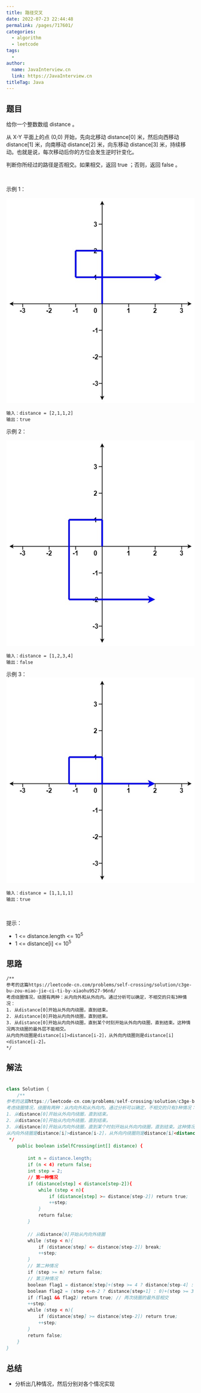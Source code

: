 ```yaml
---
title: 路径交叉
date: 2022-07-23 22:44:48
permalink: /pages/717601/
categories:
  - algorithm
  - leetcode
tags:
  - 
author: 
  name: JavaInterview.cn
  link: https://JavaInterview.cn
titleTag: Java
---
```


## 题目

给你一个整数数组 distance 。

从 X-Y 平面上的点 (0,0) 开始，先向北移动 distance[0] 米，然后向西移动 distance[1] 米，向南移动 distance[2] 米，向东移动 distance[3] 米，持续移动。也就是说，每次移动后你的方位会发生逆时针变化。

判断你所经过的路径是否相交。如果相交，返回 true ；否则，返回 false 。

 

示例 1：

![](/media/pictures/leetcode/selfcross1-plane.jpeg)

    输入：distance = [2,1,1,2]
    输出：true
示例 2：

![](/media/pictures/leetcode/selfcross2-plane.jpeg)

    输入：distance = [1,2,3,4]
    输出：false
示例 3：
![](/media/pictures/leetcode/selfcross3-plane.jpeg)


    输入：distance = [1,1,1,1]
    输出：true
 

提示：

- 1 <= distance.length <= 10<sup>5</sup>
- 1 <= distance[i] <= 10<sup>5</sup>



## 思路

    /**
    参考的这篇https://leetcode-cn.com/problems/self-crossing/solution/c3ge-bu-zou-miao-jie-ci-ti-by-xiaohu9527-96n6/
    考虑绕圈情况，绕圈有两种：从内向外和从外向内。通过分析可以确定，不相交的只有3种情况：
    1. 从distance[0]开始从外向内绕圈，直到结束。
    2. 从distance[0]开始从内向外绕圈，直到结束。
    3. 从distance[0]开始从内向外绕圈，直到某个时刻开始从外向内绕圈，直到结束。这种情况两次绕圈的最外层不能相交。
    从内向外绕圈是distance[i]>distance[i-2]，从外向内绕圈则是distance[i]<distance[i-2]。
    */

## 解法
```java

class Solution {
    /**
参考的这篇https://leetcode-cn.com/problems/self-crossing/solution/c3ge-bu-zou-miao-jie-ci-ti-by-xiaohu9527-96n6/
考虑绕圈情况，绕圈有两种：从内向外和从外向内。通过分析可以确定，不相交的只有3种情况：
1. 从distance[0]开始从外向内绕圈，直到结束。
2. 从distance[0]开始从内向外绕圈，直到结束。
3. 从distance[0]开始从内向外绕圈，直到某个时刻开始从外向内绕圈，直到结束。这种情况两次绕圈的最外层不能相交。
从内向外绕圈是distance[i]>distance[i-2]，从外向内绕圈则是distance[i]<distance[i-2]。
 */
    public boolean isSelfCrossing(int[] distance) {

        int n = distance.length;
        if (n < 4) return false;
        int step = 2;
        // 第一种情况
        if (distance[step] < distance[step-2]){
            while (step < n){
                if (distance[step] >= distance[step-2]) return true;
                ++step;
            }
            return false;
        }

        // 从distance[0]开始从内向外绕圈
        while (step < n){
            if (distance[step] <= distance[step-2]) break;
            ++step;
        }
        // 第二种情况
        if (step >= n) return false;
        // 第三种情况
        boolean flag1 = distance[step]+(step >= 4 ? distance[step-4] : 0) >= distance[step-2];
        boolean flag2 = (step <=n-2 ? distance[step+1] : 0)+(step >= 3 ? distance[step-3] : 0) >= distance[step-1];
        if (flag1 && flag2) return true; // 两次绕圈的最外层相交
        ++step;
        while (step < n){
            if (distance[step] >= distance[step-2]) return true;
            ++step;
        }
        return false;
    }
}
```

## 总结

- 分析出几种情况，然后分别对各个情况实现 

